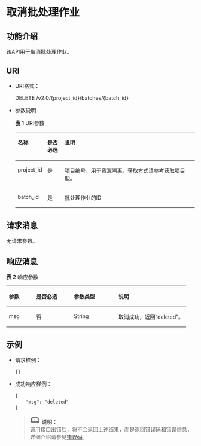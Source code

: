 # 取消批处理作业<a name="dli_02_0129"></a>

## 功能介绍<a name="zh-cn_topic_0103345067_zh-cn_topic_0102902523_s1f0e4fd3d502405199f36f78e68721aa"></a>

该API用于取消批处理作业。

## URI<a name="zh-cn_topic_0103345067_zh-cn_topic_0102902523_s9e1b8ec5b57c422a942b19835da7d66e"></a>

-   URI格式：

    DELETE /v2.0/\{project\_id\}/batches/\{batch\_id\}

-   参数说明

    **表 1**  URI参数

    <a name="zh-cn_topic_0103345067_zh-cn_topic_0102902523_zh-cn_topic_0069077803_table60779388"></a>
    <table><thead align="left"><tr id="zh-cn_topic_0103345067_zh-cn_topic_0102902523_zh-cn_topic_0069077803_row61411666"><th class="cellrowborder" valign="top" width="11%" id="mcps1.2.4.1.1"><p id="zh-cn_topic_0103345067_zh-cn_topic_0102902523_a420a62a594f9410eaea229ffc8037a61"><a name="zh-cn_topic_0103345067_zh-cn_topic_0102902523_a420a62a594f9410eaea229ffc8037a61"></a><a name="zh-cn_topic_0103345067_zh-cn_topic_0102902523_a420a62a594f9410eaea229ffc8037a61"></a>名称</p>
    </th>
    <th class="cellrowborder" valign="top" width="10%" id="mcps1.2.4.1.2"><p id="zh-cn_topic_0103345067_zh-cn_topic_0102902523_zh-cn_topic_0069077803_p873025824211"><a name="zh-cn_topic_0103345067_zh-cn_topic_0102902523_zh-cn_topic_0069077803_p873025824211"></a><a name="zh-cn_topic_0103345067_zh-cn_topic_0102902523_zh-cn_topic_0069077803_p873025824211"></a>是否必选</p>
    </th>
    <th class="cellrowborder" valign="top" width="79%" id="mcps1.2.4.1.3"><p id="zh-cn_topic_0103345067_zh-cn_topic_0102902523_a692d3cd97b464aed90ba6d841900a4a5"><a name="zh-cn_topic_0103345067_zh-cn_topic_0102902523_a692d3cd97b464aed90ba6d841900a4a5"></a><a name="zh-cn_topic_0103345067_zh-cn_topic_0102902523_a692d3cd97b464aed90ba6d841900a4a5"></a>说明</p>
    </th>
    </tr>
    </thead>
    <tbody><tr id="zh-cn_topic_0103345067_zh-cn_topic_0102902523_zh-cn_topic_0069077803_row48589216"><td class="cellrowborder" valign="top" width="11%" headers="mcps1.2.4.1.1 "><p id="zh-cn_topic_0103345067_zh-cn_topic_0102902523_zh-cn_topic_0069077803_p43412436"><a name="zh-cn_topic_0103345067_zh-cn_topic_0102902523_zh-cn_topic_0069077803_p43412436"></a><a name="zh-cn_topic_0103345067_zh-cn_topic_0102902523_zh-cn_topic_0069077803_p43412436"></a>project_id</p>
    </td>
    <td class="cellrowborder" valign="top" width="10%" headers="mcps1.2.4.1.2 "><p id="zh-cn_topic_0103345067_zh-cn_topic_0102902523_zh-cn_topic_0069077803_p26746391"><a name="zh-cn_topic_0103345067_zh-cn_topic_0102902523_zh-cn_topic_0069077803_p26746391"></a><a name="zh-cn_topic_0103345067_zh-cn_topic_0102902523_zh-cn_topic_0069077803_p26746391"></a>是</p>
    </td>
    <td class="cellrowborder" valign="top" width="79%" headers="mcps1.2.4.1.3 "><p id="p1310472724012"><a name="p1310472724012"></a><a name="p1310472724012"></a>项目编号，用于资源隔离。获取方式请参考<a href="获取项目ID.md">获取项目ID</a>。</p>
    </td>
    </tr>
    <tr id="zh-cn_topic_0103345067_row40002247161527"><td class="cellrowborder" valign="top" width="11%" headers="mcps1.2.4.1.1 "><p id="zh-cn_topic_0103345067_p11474470161527"><a name="zh-cn_topic_0103345067_p11474470161527"></a><a name="zh-cn_topic_0103345067_p11474470161527"></a>batch_id</p>
    </td>
    <td class="cellrowborder" valign="top" width="10%" headers="mcps1.2.4.1.2 "><p id="zh-cn_topic_0103345067_p57016873161527"><a name="zh-cn_topic_0103345067_p57016873161527"></a><a name="zh-cn_topic_0103345067_p57016873161527"></a>是</p>
    </td>
    <td class="cellrowborder" valign="top" width="79%" headers="mcps1.2.4.1.3 "><p id="zh-cn_topic_0103345067_p54964009161527"><a name="zh-cn_topic_0103345067_p54964009161527"></a><a name="zh-cn_topic_0103345067_p54964009161527"></a>批处理作业的ID</p>
    </td>
    </tr>
    </tbody>
    </table>


## 请求消息<a name="zh-cn_topic_0103345067_zh-cn_topic_0102902523_section20458182103"></a>

无请求参数。

## 响应消息<a name="zh-cn_topic_0103345067_zh-cn_topic_0102902523_sd1ecb66580054b2ea403be8b2272a2c7"></a>

**表 2**  响应参数

<a name="zh-cn_topic_0103345067_zh-cn_topic_0102902523_table1391425172812"></a>
<table><thead align="left"><tr id="zh-cn_topic_0103345067_zh-cn_topic_0102902523_row239272520282"><th class="cellrowborder" valign="top" width="15.25%" id="mcps1.2.5.1.1"><p id="zh-cn_topic_0103345067_zh-cn_topic_0102902523_p73934250283"><a name="zh-cn_topic_0103345067_zh-cn_topic_0102902523_p73934250283"></a><a name="zh-cn_topic_0103345067_zh-cn_topic_0102902523_p73934250283"></a>参数</p>
</th>
<th class="cellrowborder" valign="top" width="20.95%" id="mcps1.2.5.1.2"><p id="p041210221192"><a name="p041210221192"></a><a name="p041210221192"></a>是否必选</p>
</th>
<th class="cellrowborder" valign="top" width="24.759999999999998%" id="mcps1.2.5.1.3"><p id="zh-cn_topic_0103345067_zh-cn_topic_0102902523_p93931525182819"><a name="zh-cn_topic_0103345067_zh-cn_topic_0102902523_p93931525182819"></a><a name="zh-cn_topic_0103345067_zh-cn_topic_0102902523_p93931525182819"></a>参数类型</p>
</th>
<th class="cellrowborder" valign="top" width="39.04%" id="mcps1.2.5.1.4"><p id="zh-cn_topic_0103345067_zh-cn_topic_0102902523_p339412542814"><a name="zh-cn_topic_0103345067_zh-cn_topic_0102902523_p339412542814"></a><a name="zh-cn_topic_0103345067_zh-cn_topic_0102902523_p339412542814"></a>说明</p>
</th>
</tr>
</thead>
<tbody><tr id="zh-cn_topic_0103345067_row66189892163548"><td class="cellrowborder" valign="top" width="15.25%" headers="mcps1.2.5.1.1 "><p id="zh-cn_topic_0103345067_p11383590163548"><a name="zh-cn_topic_0103345067_p11383590163548"></a><a name="zh-cn_topic_0103345067_p11383590163548"></a>msg</p>
</td>
<td class="cellrowborder" valign="top" width="20.95%" headers="mcps1.2.5.1.2 "><p id="p10413722161918"><a name="p10413722161918"></a><a name="p10413722161918"></a>否</p>
</td>
<td class="cellrowborder" valign="top" width="24.759999999999998%" headers="mcps1.2.5.1.3 "><p id="zh-cn_topic_0103345067_p49655572163548"><a name="zh-cn_topic_0103345067_p49655572163548"></a><a name="zh-cn_topic_0103345067_p49655572163548"></a>String</p>
</td>
<td class="cellrowborder" valign="top" width="39.04%" headers="mcps1.2.5.1.4 "><p id="zh-cn_topic_0103345067_p62678362163548"><a name="zh-cn_topic_0103345067_p62678362163548"></a><a name="zh-cn_topic_0103345067_p62678362163548"></a>取消成功，返回“deleted”。</p>
</td>
</tr>
</tbody>
</table>

## 示例<a name="zh-cn_topic_0103345067_zh-cn_topic_0102902523_section17446171164041"></a>

-   请求样例：

    ```
    {}
    ```

-   成功响应样例：

    ```
    {
        "msg": "deleted"
    }
    ```

    >![](public_sys-resources/icon-note.gif) **说明：**   
    >调用接口出错后，将不会返回上述结果，而是返回错误码和错误信息，详细介绍请参见[错误码](错误码.md)。  


